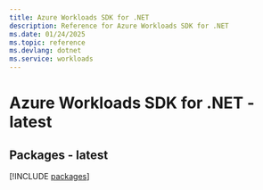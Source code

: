 ```yaml
---
title: Azure Workloads SDK for .NET
description: Reference for Azure Workloads SDK for .NET
ms.date: 01/24/2025
ms.topic: reference
ms.devlang: dotnet
ms.service: workloads
---
```

# Azure Workloads SDK for .NET - latest
## Packages - latest
[!INCLUDE [packages](workloads-index.md)]